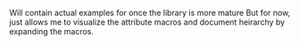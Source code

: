 Will contain actual examples for once the library is more mature
But for now, just allows me to visualize the attribute macros and document heirarchy by expanding the macros.
